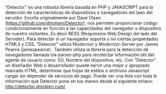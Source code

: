 “Detector” es una robusta  librería basada en PHP y JAVASCRIPT para la detección de características de dispositivos o navegadores del lado del servidor.
 Escrita originalmente por Dave Olsen (https://github.com/dmolsen/Detector), nos permiten proporcionar código condicionalmente en función a las capacidades del navegador o dispositivo  de nuestro visitantes.  Es decir RESS (Responsive Web Design del lado del Servidor).
Para   detectar  si un  navegador soporta o no ciertas  propiedades HTML5 y CSS, ”Detector” utiliza Modernizr  y Modernizr-Server por James Pearce (jamespearce) . También utiliza  la librería para la detección de navegadores llamada   Ua-parser-php para  recolectar información útil del  agente de usuario como: SO, Nombre del dispositivo, etc.
Con “Detector” un diseñador Web o desarrollador  puede servir una mejor y apropiado marcado HTML, determinar que hojas de estilos o archivos Javascript cargar sin depender de servicios de pago. 
Puede ver una lista con toda la información que Detector pone en tus manos desde el siguiente enlace:
http://detector.dmolsen.com/
